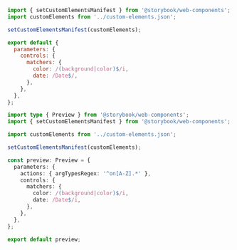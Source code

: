 ```js filename=".storybook/preview.js" renderer="web-components" language="js"
import { setCustomElementsManifest } from '@storybook/web-components';
import customElements from '../custom-elements.json';

setCustomElementsManifest(customElements);

export default {
  parameters: {
    controls: {
      matchers: {
        color: /(background|color)$/i,
        date: /Date$/,
      },
    },
  },
};
```

```ts filename=".storybook/preview.ts" renderer="web-components" language="ts"
import type { Preview } from '@storybook/web-components';
import { setCustomElementsManifest } from '@storybook/web-components';

import customElements from '../custom-elements.json';

setCustomElementsManifest(customElements);

const preview: Preview = {
  parameters: {
    actions: { argTypesRegex: '^on[A-Z].*' },
    controls: {
      matchers: {
        color: /(background|color)$/i,
        date: /Date$/i,
      },
    },
  },
};

export default preview;
```

